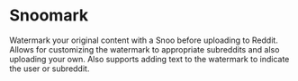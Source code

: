 # Snoomark
Watermark your original content with a Snoo before uploading to Reddit. Allows for customizing the watermark to appropriate subreddits and also uploading your own. Also supports adding text to the watermark to indicate the user or subreddit.
